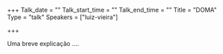 +++
Talk_date = ""
Talk_start_time = ""
Talk_end_time = ""
Title = "DOMA"
Type = "talk"
Speakers = ["luiz-vieira"]

+++

Uma breve explicação ....